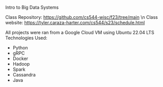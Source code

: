 Intro to Big Data Systems

Class Repository: https://github.com/cs544-wisc/f23/tree/main
\n
Class website: https://tyler.caraza-harter.com/cs544/s23/schedule.html

All projects were ran from a Google Cloud VM using Ubuntu 22.04 LTS
Technologies Used:
- Python
- gRPC
- Docker
- Hadoop
- Spark
- Cassandra
- Java
